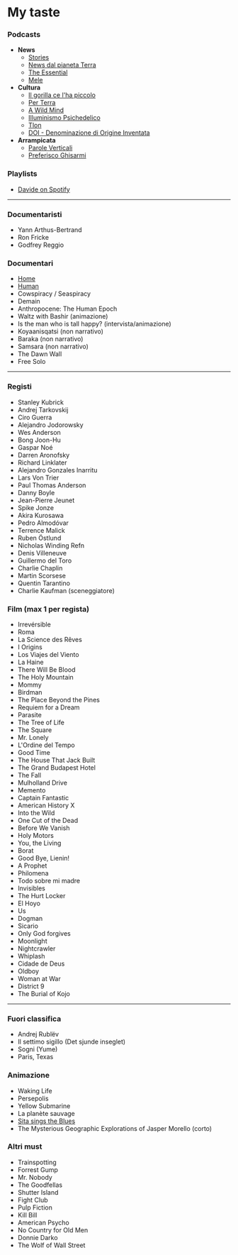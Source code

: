# My taste

### Podcasts
- **News**
  - [Stories](https://open.spotify.com/show/1FaCiqGahURjjO42JOMiyd)
  - [News dal pianeta Terra](https://open.spotify.com/show/1mO2TYhsOg6r2mhDlbV0OT)
  - [The Essential](https://open.spotify.com/show/43A9fUmUbLYaHKSi1lAtn5)
  - [Mele](https://open.spotify.com/show/1LuWOPevfjqV0RmrBF37C1)
- **Cultura**
  - [Il gorilla ce l'ha piccolo](https://open.spotify.com/show/52GCxZbAxfgm9eI8ZBtCmb)
  - [Per Terra](https://open.spotify.com/show/30pifsNr3VrHMDf3ZQbfn3)
  - [A Wild Mind](https://open.spotify.com/show/53rrraht6EDz4lv3vSMp8x)
  - [Illuminismo Psichedelico](https://open.spotify.com/show/4jTtobaXZHNdoXTDQjG1d0)
  - [Tlon](https://open.spotify.com/show/5dtrhf7zRe0u0UfDzpoIDp)
  - [DOI - Denominazione di Origine Inventata](https://open.spotify.com/show/4HAxuHe75m4b1Wq0sAtBkV)
- **Arrampicata**
  - [Parole Verticali](https://open.spotify.com/show/0NuEOq4geUG65Kbrk6Mfnj)
  - [Preferisco Ghisarmi](https://open.spotify.com/show/36ozA7y2lDUwUK30W896Fg)

### Playlists
- [Davide on Spotify](https://open.spotify.com/user/davide__2000_)

---

### Documentaristi
- Yann Arthus-Bertrand
- Ron Fricke
- Godfrey Reggio

### Documentari
- [Home](https://www.youtube.com/watch?v=-GUeDISwZ3E&ab_channel=CulturethequeIFRU)
- [Human](https://www.youtube.com/watch?v=7avgocqkmZM&ab_channel=HUMANItalien)
- Cowspiracy / Seaspiracy
- Demain
- Anthropocene: The Human Epoch
- Waltz with Bashir (animazione)
- Is the man who is tall happy? (intervista/animazione)
- Koyaanisqatsi (non narrativo)
- Baraka (non narrativo)
- Samsara (non narrativo)
- The Dawn Wall
- Free Solo

---

### Registi
- Stanley Kubrick
- Andrej Tarkovskij
- Ciro Guerra
- Alejandro Jodorowsky
- Wes Anderson
- Bong Joon-Hu
- Gaspar Noé
- Darren Aronofsky
- Richard Linklater
- Alejandro Gonzales Inarritu
- Lars Von Trier
- Paul Thomas Anderson
- Danny Boyle
- Jean-Pierre Jeunet
- Spike Jonze
- Akira Kurosawa
- Pedro Almodóvar
- Terrence Malick
- Ruben Östlund
- Nicholas Winding Refn
- Denis Villeneuve
- Guillermo del Toro
- Charlie Chaplin
- Martin Scorsese
- Quentin Tarantino
- Charlie Kaufman (sceneggiatore)

### Film (max 1 per regista)
- Irrevérsible
- Roma
- La Science des Rêves
- I Origins
- Los Viajes del Viento
- La Haine
- There Will Be Blood
- The Holy Mountain
- Mommy
- Birdman
- The Place Beyond the Pines
- Requiem for a Dream
- Parasite
- The Tree of Life
- The Square
- Mr. Lonely
- L'Ordine del Tempo
- Good Time
- The House That Jack Built
- The Grand Budapest Hotel
- The Fall
- Mulholland Drive
- Memento
- Captain Fantastic
- American History X
- Into the Wild
- One Cut of the Dead
- Before We Vanish
- Holy Motors
- You, the Living
- Borat
- Good Bye, Lienin!
- A Prophet
- Philomena
- Todo sobre mi madre
- Invisibles
- The Hurt Locker
- El Hoyo
- Us
- Dogman
- Sicario
- Only God forgives
- Moonlight
- Nightcrawler
- Whiplash
- Cidade de Deus
- Oldboy
- Woman at War
- District 9
- The Burial of Kojo

---

### Fuori classifica
- Andrej Rublëv
- Il settimo sigillo (Det sjunde inseglet)
- Sogni (Yume)
- Paris, Texas

### Animazione
- Waking Life
- Persepolis
- Yellow Submarine
- La planète sauvage
- [Sita sings the Blues](https://www.youtube.com/watch?v=RzTg7YXuy34&ab_channel=QuestionCopyright)
- The Mysterious Geographic Explorations of Jasper Morello (corto)

### Altri must
- Trainspotting
- Forrest Gump
- Mr. Nobody
- The Goodfellas
- Shutter Island
- Fight Club
- Pulp Fiction
- Kill Bill
- American Psycho
- No Country for Old Men
- Donnie Darko
- The Wolf of Wall Street
